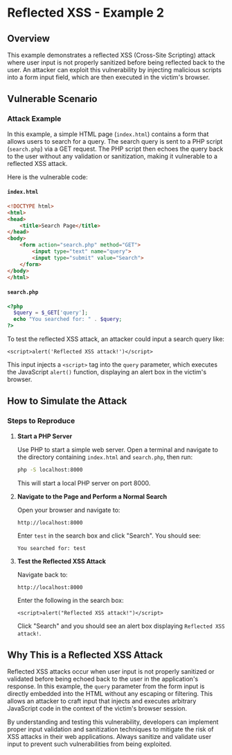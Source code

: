 # Reflected XSS - Example 2

## Overview

This example demonstrates a reflected XSS (Cross-Site Scripting) attack where user input is not properly sanitized before being reflected back to the user. An attacker can exploit this vulnerability by injecting malicious scripts into a form input field, which are then executed in the victim's browser.

## Vulnerable Scenario

### Attack Example

In this example, a simple HTML page (`index.html`) contains a form that allows users to search for a query. The search query is sent to a PHP script (`search.php`) via a GET request. The PHP script then echoes the query back to the user without any validation or sanitization, making it vulnerable to a reflected XSS attack.

Here is the vulnerable code:

#### `index.html`

```html
<!DOCTYPE html>
<html>
<head>
    <title>Search Page</title>
</head>
<body>
    <form action="search.php" method="GET">
        <input type="text" name="query">
        <input type="submit" value="Search">
    </form>
</body>
</html>
```

#### `search.php`

```php
<?php
  $query = $_GET['query'];
  echo "You searched for: " . $query;
?>
```

To test the reflected XSS attack, an attacker could input a search query like:

```
<script>alert('Reflected XSS attack!')</script>
```

This input injects a `<script>` tag into the `query` parameter, which executes the JavaScript `alert()` function, displaying an alert box in the victim's browser.

## How to Simulate the Attack

### Steps to Reproduce

1. **Start a PHP Server**

   Use PHP to start a simple web server. Open a terminal and navigate to the directory containing `index.html` and `search.php`, then run:

   ```sh
   php -S localhost:8000
   ```

   This will start a local PHP server on port 8000.

2. **Navigate to the Page and Perform a Normal Search**

   Open your browser and navigate to:

   ```
   http://localhost:8000
   ```

   Enter `test` in the search box and click "Search". You should see:

   ```
   You searched for: test
   ```

3. **Test the Reflected XSS Attack**

   Navigate back to:

   ```
   http://localhost:8000
   ```

   Enter the following in the search box:

   ```
   <script>alert("Reflected XSS attack!")</script>
   ```

   Click "Search" and you should see an alert box displaying `Reflected XSS attack!`.

## Why This is a Reflected XSS Attack

Reflected XSS attacks occur when user input is not properly sanitized or validated before being echoed back to the user in the application's response. In this example, the `query` parameter from the form input is directly embedded into the HTML without any escaping or filtering. This allows an attacker to craft input that injects and executes arbitrary JavaScript code in the context of the victim's browser session.

By understanding and testing this vulnerability, developers can implement proper input validation and sanitization techniques to mitigate the risk of XSS attacks in their web applications. Always sanitize and validate user input to prevent such vulnerabilities from being exploited.
